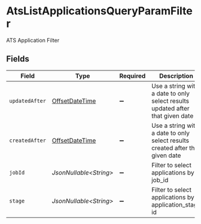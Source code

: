 # AtsListApplicationsQueryParamFilter

ATS Application Filter


## Fields

| Field                                                                                     | Type                                                                                      | Required                                                                                  | Description                                                                               | Example                                                                                   |
| ----------------------------------------------------------------------------------------- | ----------------------------------------------------------------------------------------- | ----------------------------------------------------------------------------------------- | ----------------------------------------------------------------------------------------- | ----------------------------------------------------------------------------------------- |
| `updatedAfter`                                                                            | [OffsetDateTime](https://docs.oracle.com/javase/8/docs/api/java/time/OffsetDateTime.html) | :heavy_minus_sign:                                                                        | Use a string with a date to only select results updated after that given date             | 2020-01-01T00:00:00.000Z                                                                  |
| `createdAfter`                                                                            | [OffsetDateTime](https://docs.oracle.com/javase/8/docs/api/java/time/OffsetDateTime.html) | :heavy_minus_sign:                                                                        | Use a string with a date to only select results created after that given date             | 2020-01-01T00:00:00.000Z                                                                  |
| `jobId`                                                                                   | *JsonNullable\<String>*                                                                   | :heavy_minus_sign:                                                                        | Filter to select applications by job_id                                                   |                                                                                           |
| `stage`                                                                                   | *JsonNullable\<String>*                                                                   | :heavy_minus_sign:                                                                        | Filter to select applications by application_stage id                                     |                                                                                           |